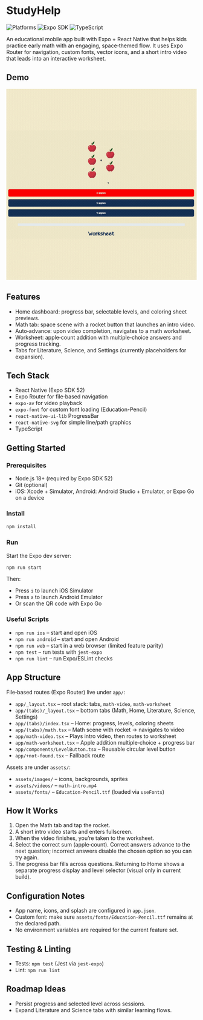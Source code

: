 # StudyHelp

![Platforms](https://img.shields.io/badge/platforms-iOS%20%7C%20Android%20%7C%20Web-173258)
![Expo SDK](https://img.shields.io/badge/Expo-52-000?logo=expo)
![TypeScript](https://img.shields.io/badge/TypeScript-5.x-3178C6?logo=typescript&logoColor=fff)

An educational mobile app built with Expo + React Native that helps kids practice early math with an engaging, space‑themed flow. It uses Expo Router for navigation, custom fonts, vector icons, and a short intro video that leads into an interactive worksheet.

## Demo

![App Demo](assets/images/demo.gif)


## Features

- Home dashboard: progress bar, selectable levels, and coloring sheet previews.
- Math tab: space scene with a rocket button that launches an intro video.
- Auto‑advance: upon video completion, navigates to a math worksheet.
- Worksheet: apple‑count addition with multiple‑choice answers and progress tracking.
- Tabs for Literature, Science, and Settings (currently placeholders for expansion).

## Tech Stack

- React Native (Expo SDK 52)
- Expo Router for file‑based navigation
- `expo-av` for video playback
- `expo-font` for custom font loading (Education-Pencil)
- `react-native-ui-lib` ProgressBar
- `react-native-svg` for simple line/path graphics
- TypeScript

## Getting Started

### Prerequisites

- Node.js 18+ (required by Expo SDK 52)
- Git (optional)
- iOS: Xcode + Simulator, Android: Android Studio + Emulator, or Expo Go on a device

### Install

```bash
npm install
```

### Run

Start the Expo dev server:

```bash
npm run start
```

Then:

- Press `i` to launch iOS Simulator
- Press `a` to launch Android Emulator
- Or scan the QR code with Expo Go

### Useful Scripts

- `npm run ios` – start and open iOS
- `npm run android` – start and open Android
- `npm run web` – start in a web browser (limited feature parity)
- `npm test` – run tests with `jest-expo`
- `npm run lint` – run Expo/ESLint checks

## App Structure

File‑based routes (Expo Router) live under `app/`:

- `app/_layout.tsx` – root stack: tabs, `math-video`, `math-worksheet`
- `app/(tabs)/_layout.tsx` – bottom tabs (Math, Home, Literature, Science, Settings)
- `app/(tabs)/index.tsx` – Home: progress, levels, coloring sheets
- `app/(tabs)/math.tsx` – Math scene with rocket → navigates to video
- `app/math-video.tsx` – Plays intro video, then routes to worksheet
- `app/math-worksheet.tsx` – Apple addition multiple‑choice + progress bar
- `app/components/LevelButton.tsx` – Reusable circular level button
- `app/+not-found.tsx` – Fallback route

Assets are under `assets/`:

- `assets/images/` – icons, backgrounds, sprites
- `assets/videos/` – `math-intro.mp4`
- `assets/fonts/` – `Education-Pencil.ttf` (loaded via `useFonts`)

## How It Works

1. Open the Math tab and tap the rocket.
2. A short intro video starts and enters fullscreen.
3. When the video finishes, you’re taken to the worksheet.
4. Select the correct sum (apple‑count). Correct answers advance to the next question; incorrect answers disable the chosen option so you can try again.
5. The progress bar fills across questions. Returning to Home shows a separate progress display and level selector (visual only in current build).

## Configuration Notes

- App name, icons, and splash are configured in `app.json`.
- Custom font: make sure `assets/fonts/Education-Pencil.ttf` remains at the declared path.
- No environment variables are required for the current feature set.

## Testing & Linting

- Tests: `npm test` (Jest via `jest-expo`)
- Lint: `npm run lint`

## Roadmap Ideas

- Persist progress and selected level across sessions.
- Expand Literature and Science tabs with similar learning flows.



